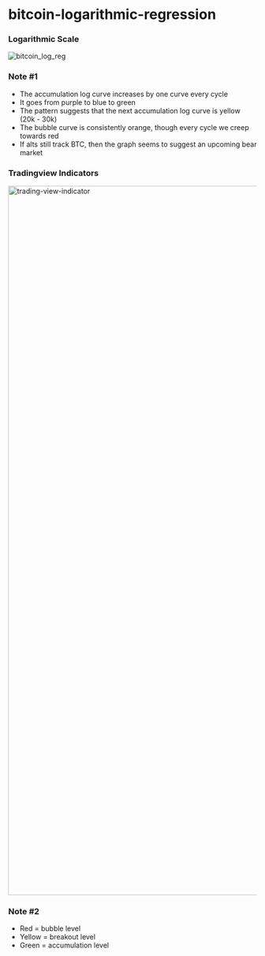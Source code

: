 # bitcoin-logarithmic-regression

### Logarithmic Scale
![bitcoin_log_reg](https://user-images.githubusercontent.com/88988886/148174646-5f8640ad-0f42-4feb-9e4c-4e7d81ddef5d.png)

### Note #1

- The accumulation log curve increases by one curve every cycle
- It goes from purple to blue to green
- The pattern suggests that the next accumulation log curve is yellow (20k - 30k)
- The bubble curve is consistently orange, though every cycle we creep towards red
- If alts still track BTC, then the graph seems to suggest an upcoming bear market

### Tradingview Indicators
<img width="1440" alt="trading-view-indicator" src="https://user-images.githubusercontent.com/88988886/148275253-6ef5b865-932b-4c0b-bde7-30e1e07b7256.png">

### Note #2

- Red = bubble level
- Yellow = breakout level
- Green = accumulation level
